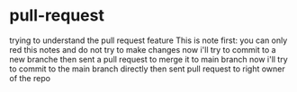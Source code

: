 # pull-request
trying to understand the pull request feature
This is note
first: you can only red this notes and do not try to make changes
now i'll try to commit to a new branche then sent a pull request to merge it to main branch 
now i'll try to commit to the main branch directly then  sent pull request to right owner of the repo
